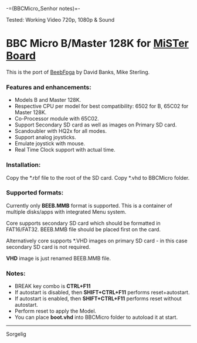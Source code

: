-=(BBCMicro_Senhor notes)=-

Tested: Working Video 720p, 1080p & Sound

# BBC Micro B/Master 128K for [MiSTer Board](https://github.com/MiSTer-devel/Main_MiSTer/wiki)

This is the port of [BeebFpga](https://github.com/hoglet67/BeebFpga) by David Banks, Mike Sterling.


### Features and enhancements:
- Models B and Master 128K.
- Respective CPU per model for best compatibility: 6502 for B, 65C02 for Master 128K.
- Co-Processor module with 65C02.
- Support Secondary SD card as well as images on Primary SD card.
- Scandoubler with HQ2x for all modes.
- Support analog joysticks.
- Emulate joystick with mouse.
- Real Time Clock support with actual time.

### Installation:
Copy the *.rbf file to the root of the SD card. Copy *.vhd to BBCMicro folder.

### Supported formats:
Currently only **BEEB.MMB** format is supported. This is a container of multiple disks/apps with integrated Menu system.

Core supports secondary SD card which should be formatted in FAT16/FAT32. BEEB.MMB file should be placed first on the card.

Alternatively core supports *.VHD images on primary SD card - in this case secondary SD card is not required.

**VHD** image is just renamed BEEB.MMB file.

### Notes:
* BREAK key combo is **CTRL+F11**
* If autostart is disabled, then **SHIFT+CTRL+F11** performs reset+autostart. 
* If autostart is enabled, then **SHIFT+CTRL+F11** performs reset without autostart.
* Perform reset to apply the Model.
* You can place **boot.vhd** into BBCMicro folder to autoload it at start.

---
Sorgelig
